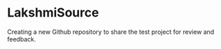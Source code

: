# LakshmiSource
Creating a new Github repository to share the test project for review and feedback.
